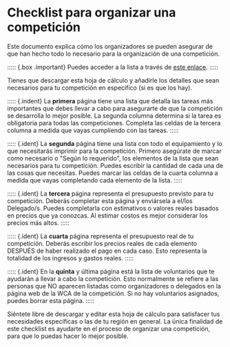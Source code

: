 # Checklist para organizar una competición


Este documento explica cómo los organizadores se pueden asegurar de que han hecho todo lo necesario para la organización de una competición.

::::: {.box .important}
Puedes acceder a la lista a través de [este enlace](https://docs.google.com/spreadsheets/d/17yBhWcetQ9UTKUVRvzJPFZ5DIpSZR7wmBxQW-EhqOwY/edit).
:::::

Tienes que descargar esta hoja de cálculo y añadirle los detalles que sean necesarios para tu competición en específico (si es que los hay).

::::: {.indent}
La **primera** página tiene una lista que detalla las tareas más importantes que debes llevar a cabo para asegurarte de que la competición se desarrolla lo mejor posible. La segunda columna determina si la tarea es obligatoria para todas las competiciones. Completa las celdas de la tercera columna a medida que vayas cumpliendo con las tareas.
:::::

::::: {.ident}
La **segunda** página tiene una lista con todo el equipamiento y lo que necesitarás imprimir para la competición. Primero asegúrate de marcar como necesario o "Según lo requerido", los elementos de la lista que sean necesarios para tu competición. Puedes escribir la cantidad de cada una de las cosas que necesitas. Puedes marcar las celdas de la cuarta columna a medida que vayas completando cada elemento de la lista.
:::::

::::: {.ident}
La **tercera** página representa el presupuesto previsto para tu competición. Deberás completar esta página y enviársela a el/los Delegado/s. Puedes completarla con estimativos o valores reales basados en precios que ya conozcas. Al estimar costos es mejor considerar los precios más altos.
:::::

::::: {.ident}
La **cuarta** página representa el presupuesto real de tu competición. Deberás escribir los precios reales de cada elemento DESPUÉS de haber realizado el pago en cada caso. Esto representa la totalidad de los ingresos y gastos reales.
:::::

::::: {.ident}
En la **quinta** y última página está la lista de voluntarios que te ayudarán a llevar a cabo la competición. Esto normalmente se refiere a las personas que NO aparecen listadas como organizadores o delegados en la página web de la WCA de la competición. Si no hay voluntarios asignados, puedes borrar esta página.
:::::

Siéntete libre de descargar y editar esta hoja de cálculo para satisfacer tus necesidades específicas o las de tu región en general. La única finalidad de este checklist es ayudarte en el proceso de organizar una competición, para que lo puedas hacer lo mejor posible.
